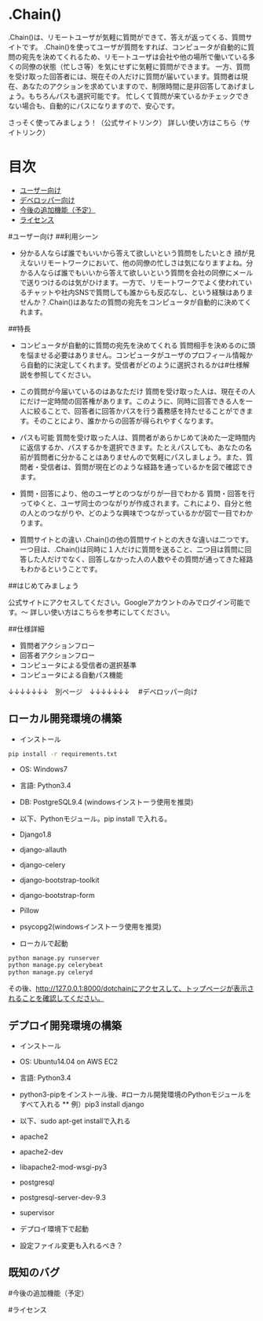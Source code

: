 ﻿# .Chain()
.Chain()は、リモートユーザが気軽に質問ができて、答えが返ってくる、質問サイトです。
.Chain()を使ってユーザが質問をすれば、コンピュータが自動的に質問の宛先を決めてくれるため、リモートユーザは会社や他の場所で働いている多くの同僚の状態（忙しさ等）を気にせずに気軽に質問ができます。
一方、質問を受け取った回答者には、現在その人だけに質問が届いています。質問者は現在、あなたのアクションを求めていますので、制限時間に是非回答してあげましょう。もちろんパスも選択可能です。
忙しくて質問が来ているかチェックできない場合も、自動的にパスになりますので、安心です。

さっそく使ってみましょう！（公式サイトリンク）
詳しい使い方はこちら（サイトリンク）

# 目次
* [ユーザー向け](#ユーザー向け)
* [デベロッパー向け](#デベロッパー向け)
* [今後の追加機能（予定）](#今後の追加機能（予定）)
* [ライセンス](#ライセンス)

#ユーザー向け
##利用シーン
* 分かる人ならば誰でもいいから答えて欲しいという質問をしたいとき
顔が見えないリモートワークにおいて、他の同僚の忙しさは気になりますよね。分かる人ならば誰でもいいから答えて欲しいという質問を会社の同僚にメールで送りつけるのは気がひけます。一方で、リモートワークでよく使われているチャットや社内SNSで質問しても誰からも反応なし、という経験はありませんか？.Chain()はあなたの質問の宛先をコンピュータが自動的に決めてくれます。

##特長
* コンピュータが自動的に質問の宛先を決めてくれる
質問相手を決めるのに頭を悩ませる必要はありません。コンピュータがユーザのプロフィール情報から自動的に決定してくれます。受信者がどのように選択されるかは#仕様解説を参照してください。

* この質問が今届いているのはあなただけ
質問を受け取った人は、現在その人にだけ一定時間の回答権があります。このように、同時に回答できる人を一人に絞ることで、回答者に回答かパスを行う義務感を持たせることができます。そのことにより、誰かからの回答が得られやすくなります。

* パスも可能
質問を受け取った人は、質問者があらかじめて決めた一定時間内に返信するか、パスするかを選択できます。たとえパスしても、あなたの名前が質問者に分かることはありませんので気軽にパスしましょう。また、質問者・受信者は、質問が現在どのような経路を通っているかを図で確認できます。

* 質問・回答により、他のユーザとのつながりが一目でわかる
質問・回答を行ってゆくと、ユーザ同士のつながりが作成されます。これにより、自分と他の人とのつながりや、どのような興味でつながっているかが図で一目でわかります。

* 質問サイトとの違い
.Chain()の他の質問サイトとの大きな違いは二つです。一つ目は、.Chain()は同時に１人だけに質問を送ること、二つ目は質問に回答した人だけでなく、回答しなかった人の人数やその質問が通ってきた経路もわかるということです。

##はじめてみましょう

公式サイトにアクセスしてください。Googleアカウントのみでログイン可能です。〜
詳しい使い方はこちらを参考にしてください。

##仕様詳細
* 質問者アクションフロー
* 回答者アクションフロー
* コンピュータによる受信者の選択基準
* コンピュータによる自動パス機能

↓↓↓↓↓↓↓　別ページ　↓↓↓↓↓↓↓　
#デベロッパー向け
## ローカル開発環境の構築
* インストール
```bash
pip install -r requirements.txt
```

* OS: Windows7
* 言語: Python3.4
* DB: PostgreSQL9.4 (windowsインストーラ使用を推奨)
* 以下、Pythonモジュール。pip install で入れる。
* Django1.8
* django-allauth
* django-celery
* django-bootstrap-toolkit
* django-bootstrap-form
* Pillow
* psycopg2(windowsインストーラ使用を推奨)

* ローカルで起動

```bash
python manage.py runserver
python manage.py celerybeat
python manage.py celeryd
```

その後、http://127.0.0.1:8000/dotchainにアクセスして、トップページが表示されることを確認してください。

## デプロイ開発環境の構築
* インストール
* OS: Ubuntu14.04 on AWS EC2
* 言語: Python3.4
* python3-pipをインストール後、#ローカル開発環境のPythonモジュールをすべて入れる
** 例）pip3 install django
* 以下、sudo apt-get installで入れる
* apache2
* apache2-dev
* libapache2-mod-wsgi-py3
* postgresql
* postgresql-server-dev-9.3
* supervisor

* デプロイ環境下で起動

* 設定ファイル変更も入れるべき？

## 既知のバグ


#今後の追加機能（予定）

#ライセンス